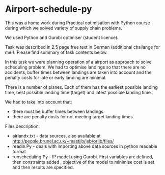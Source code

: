 # Airport-schedule-py

This was a home work during Practical optimisation with Python course during which we solved variety of supply chain problems.

We used Python and Gurobi optimiser (student licence).

Task was described in 2.5 page free text in German (additional challange for me!). Please find summary of task contents below.

In this task we were planning operation of a airport as approach to solve scheduling problem. We had to optimise landings so that there are no accidents, buffer times between landings are taken into account and the penalty costs for late or early landing are minimal.

There is a number of planes. Each of them has the earliest possible landing time, best possible landing time (target) and latest possible landing time. 

We had to take into account that:

- there must be buffer times between landings.
- there are penalty costs for not meeting target landing times.

Files description:

- airlandx.txt - data sources, also available at http://people.brunel.ac.uk/~mastjjb/jeb/orlib/files/
- readin.Py - deals with importing above data sources in python readable format
- runscheduling.Py - IP model using Gurobi. First variables are defined, then constraints added , objective of the model to minimise cost is set and then results are specified.
